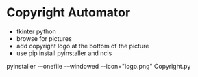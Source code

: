 # Copyright Automator
- tkinter python 
- browse for pictures
- add copyright logo at the bottom of the picture
- use pip install pyinstaller  and ncis

pyinstaller -–onefile -–windowed --icon="logo.png"  Copyright.py 
